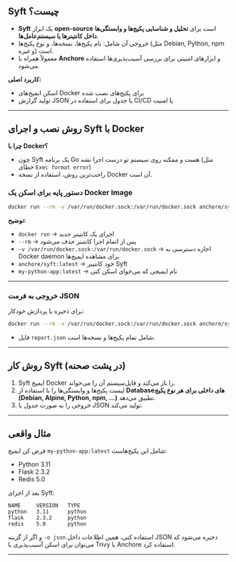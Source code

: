

## **Syft چیست؟**

* **Syft** یک ابزار **open-source** است برای **تحلیل و شناسایی پکیج‌ها و وابستگی‌ها داخل کانتینرها یا سیستم‌عامل‌ها**.
* خروجی آن شامل: نام پکیج‌ها، نسخه‌ها، و نوع پکیج‌ها (مثل Debian, Python, npm و غیره) است.
* معمولاً همراه با **Anchore** و ابزارهای امنیتی برای بررسی آسیب‌پذیری‌ها استفاده می‌شود.

**کاربرد اصلی:**

* اسکن ایمیج‌های Docker برای پکیج‌های نصب شده
* تولید گزارش JSON یا جدول برای استفاده در CI/CD یا امنیت

---

## **روش نصب و اجرای Syft با Docker**

**چرا با Docker؟**

* چون Syft یک برنامه Go هست و ممکنه روی سیستم تو درست اجرا نشه (مثل خطای `Exec format error`)
* راحت‌ترین روش، استفاده از نسخه Docker آن است.

### **دستور پایه برای اسکن یک Docker Image**

```bash
docker run --rm -v /var/run/docker.sock:/var/run/docker.sock anchore/syft:latest my-python-app:latest
```

**توضیح:**

* `docker run` → اجرای یک کانتینر جدید
* `--rm` → پس از اتمام اجرا کانتینر حذف می‌شود
* `-v /var/run/docker.sock:/var/run/docker.sock` → اجازه دسترسی به Docker daemon برای مشاهده ایمیج‌ها
* `anchore/syft:latest` → خود کانتینر Syft
* `my-python-app:latest` → نام ایمیجی که می‌خوای اسکن کنی

---

### **خروجی به فرمت JSON**

برای ذخیره یا پردازش خودکار:

```bash
docker run --rm -v /var/run/docker.sock:/var/run/docker.sock anchore/syft:latest my-python-app:latest -o json > report.json
```

* فایل `report.json` شامل تمام پکیج‌ها و نسخه‌ها است.

---

## **روش کار Syft (در پشت صحنه)**

1. Syft ایمیج Docker را باز می‌کند و فایل‌سیستم آن را می‌خواند.
2. لیست پکیج‌ها و وابستگی‌ها را با استفاده از **Databaseهای داخلی برای هر نوع پکیج (Debian, Alpine, Python, npm, …)** تطبیق می‌دهد.
3. خروجی را به صورت جدول یا JSON تولید می‌کند.

---

## **مثال واقعی**

فرض کن ایمیج `my-python-app:latest` شامل این پکیج‌هاست:

* Python 3.11
* Flask 2.3.2
* Redis 5.0

بعد از اجرای Syft:

```
NAME     VERSION   TYPE
python   3.11      python
flask    2.3.2     python
redis    5.0       python
```

و اگر از گزینه `-o json` استفاده کنی، همین اطلاعات داخل JSON ذخیره می‌شود که می‌توان برای اسکن آسیب‌پذیری با Trivy یا Anchore استفاده کرد.

---



